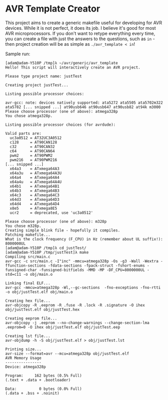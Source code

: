 # AVR Template Creator

This project aims to create a generic makefile useful for developing for AVR devices. While it is not perfect, 
it does its job. I believe it's good for most AVR microprocessors. If you don't want to retype everything 
every time, you can create a file with just the answers to the questions, such as `in` - then project creation
will be as simple as `./avr_template < in`!

Sample run:
```
[adam@adam-Y510P /tmp]λ ~/avr/generic/avr_template 
Hello! This script will interactively create an AVR project.

Please type project name: justTest

Creating project justTest...

Listing possible processor choices:

avr-gcc: note: devices natively supported: ata5272 ata5505 ata5702m322 ata5782 [... snipped ...] at90usb646 at90usb647 at90usb82 at94k m3000
Please choose processor (one of above): atmega328p
You chose atmega328p.

Listing possible processor choices (for avrdude):

Valid parts are:
  uc3a0512 = AT32UC3A0512
  c128     = AT90CAN128
  c32      = AT90CAN32
  c64      = AT90CAN64
  pwm2     = AT90PWM2
  pwm216   = AT90PWM216
[... snipped ...]
  x64a3    = ATxmega64A3
  x64a3u   = ATxmega64A3U
  x64a4    = ATxmega64A4
  x64a4u   = ATxmega64A4U
  x64b1    = ATxmega64B1
  x64b3    = ATxmega64B3
  x64c3    = ATxmega64C3
  x64d3    = ATxmega64D3
  x64d4    = ATxmega64D4
  x8e5     = ATxmega8E5
  ucr2     = deprecated, use 'uc3a0512'

Please choose processor (one of above): m328p
You chose m328p.
Creating simple blink file - hopefully it compiles.
Patching makefile...
What is the clock frequency (F_CPU) in Hz (remember about UL suffix!): 8000000UL
[adam@adam-Y510P /tmp]λ cd justTest/
[adam@adam-Y510P /tmp/justTest]λ make
Compiling src/main.c
avr-gcc -c src/main.c -I"inc" -mmcu=atmega328p -Os -g3 -Wall -Wextra -ffunction-sections -fdata-sections -fpack-struct -fshort-enums -funsigned-char -funsigned-bitfields -MMD -MP -DF_CPU=8000000UL -std=c11 -o obj/main.o

Linking final ELF...
avr-gcc -mmcu=atmega328p -Wl,--gc-sections  -fno-exceptions -fno-rtti -o obj/justTest.elf obj/main.o   

Creating hex file...
avr-objcopy -R .eeprom -R .fuse -R .lock -R .signature -O ihex obj/justTest.elf obj/justTest.hex

Creating eeprom file...
avr-objcopy -j .eeprom --no-change-warnings --change-section-lma .eeprom=0 -O ihex obj/justTest.elf obj/justTest.eep

Creating lst file...
avr-objdump -h -S obj/justTest.elf > obj/justTest.lst

Printing size...
avr-size --format=avr --mcu=atmega328p obj/justTest.elf
AVR Memory Usage
----------------
Device: atmega328p

Program:     162 bytes (0.5% Full)
(.text + .data + .bootloader)

Data:          0 bytes (0.0% Full)
(.data + .bss + .noinit)
```
